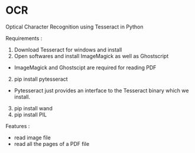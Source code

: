 # OCR
Optical Character Recognition using Tesseract in Python

Requirements : 
1. Download Tesseract for windows and install
1. Open softwares and install ImageMagick as well as Ghostscript
  - ImageMagick and Ghostscipt are required for reading PDF
2. pip install pytesseract 
  - Pytesseract just provides an interface to the Tesseract binary which we install.
3. pip install wand
4. pip install PIL

Features : 
- read image file
- read all the pages of a PDF file

